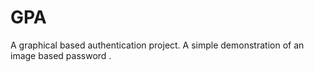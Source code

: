 # GPA
A graphical based authentication project. A simple demonstration of an image based password . 

